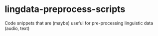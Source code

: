 lingdata-preprocess-scripts
======================

Code snippets that are (maybe) useful for pre-processing linguistic data (audio, text)